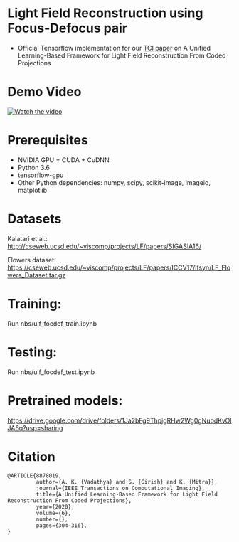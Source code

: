 # Light Field Reconstruction using Focus-Defocus pair
- Official Tensorflow implementation for our [TCI paper](https://ieeexplore.ieee.org/stamp/stamp.jsp?tp=&arnumber=8878019) on A Unified Learning-Based Framework for Light Field Reconstruction From Coded Projections

# Demo Video
[![Watch the video](https://i.imgur.com/SCpwnAU.png)](https://youtu.be/dVxvcEwRS_U)

# Prerequisites
- NVIDIA GPU + CUDA + CuDNN
- Python 3.6
- tensorflow-gpu
- Other Python dependencies: numpy, scipy, scikit-image, imageio, matplotlib

# Datasets
Kalatari et al.: http://cseweb.ucsd.edu/~viscomp/projects/LF/papers/SIGASIA16/

Flowers dataset: https://cseweb.ucsd.edu/~viscomp/projects/LF/papers/ICCV17/lfsyn/LF_Flowers_Dataset.tar.gz

# Training:
Run nbs/ulf_focdef_train.ipynb

# Testing:
Run nbs/ulf_focdef_test.ipynb

# Pretrained models:
https://drive.google.com/drive/folders/1Ja2bFg9ThpjgRHw2Wg0gNubdKvOlJA6q?usp=sharing

# Citation
```
@ARTICLE{8878019, 
         author={A. K. {Vadathya} and S. {Girish} and K. {Mitra}}, 
         journal={IEEE Transactions on Computational Imaging}, 
         title={A Unified Learning-Based Framework for Light Field Reconstruction From Coded Projections}, 
         year={2020}, 
         volume={6}, 
         number={}, 
         pages={304-316},
}
```
